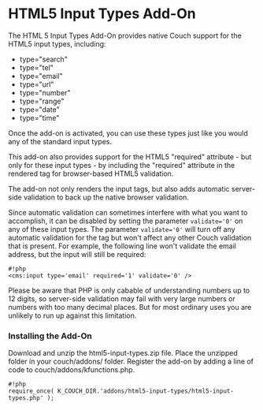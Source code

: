 # HTML5 Input Types Add-On #

The HTML 5 Input Types Add-On provides native Couch support for the HTML5 input types, including:

- type="search"
- type="tel"
- type="email"
- type="url"
- type="number"
- type="range"
- type="date"
- type="time"

Once the add-on is activated, you can use these types just like you would any of the standard input types.

This add-on also provides support for the HTML5 "required" attribute - but only for these input types - by including the "required" attribute in the rendered tag for browser-based HTML5 validation. 

The add-on not only renders the input tags, but also adds automatic server-side validation to back up the native browser validation.

Since automatic validation can sometimes interfere with what you want to accomplish, it can be disabled by setting the parameter `validate='0'` on any of these input types. The parameter `validate='0'` will turn off any automatic validation for the tag but won't affect any other Couch validation that is present. For example, the following line won't validate the email address, but the input will still be required:

```
#!php
<cms:input type='email' required='1' validate='0' />
```

Please be aware that PHP is only cabable of understanding numbers up to 12 digits, so server-side validation may fail with very large numbers or numbers with too many decimal places. But for most ordinary uses you are unlikely to run up against this limitation.
### Installing the Add-On ###

Download and unzip the html5-input-types.zip file. Place the unzipped folder in your couch/addons/ folder. Register the add-on by adding a line of code to couch/addons/kfunctions.php. 

```
#!php
require_once( K_COUCH_DIR.'addons/html5-input-types/html5-input-types.php' );
```

